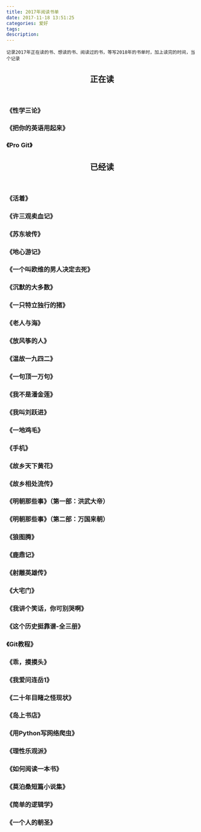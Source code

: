 ```yaml
---
title: 2017年阅读书单
date: 2017-11-18 13:51:25
categories: 爱好
tags:
description:
---
```

  
`记录2017年正在读的书、想读的书、阅读过的书，等写2018年的书单时，加上读完的时间，当个记录`

<article>
    <header style="text-align:center;"><h1>正在读</h1></header>
    <h3><attr title="[奥地利] 西格蒙德·弗洛伊德 著   徐胤 译">《性学三论》</attr></h3>
    <h3><attr title="伍君仪/刘晓光 著">《把你的英语用起来》</attr></h3>
    <h3><attr title="Scott Chacon 著">《Pro Git》</attr></h3>
</article>
<article>
    <header style="text-align:center;"><h1>已经读</h1></header>
    <h3><attr title="余华 著">《活着》</attr></h3>
    <h3><attr title="余华 著">《许三观卖血记》</attr></h3>
    <h3><attr title="林语堂 著">《苏东坡传》</attr></h3>
    <h3><attr title="[法国] 儒尔·凡尔纳 著   陈伟 译">《地心游记》</attr></h3>
    <h3><attr title="[瑞典] 巴克曼 著   宁蒙 译">《一个叫欧维的男人决定去死》</attr></h3>
    <h3><attr title="王小波 著">《沉默的大多数》</attr></h3>
    <h3><attr title="王小波 著">《一只特立独行的猪》</attr></h3>
    <h3><attr title="[美国] 欧内斯特·海明威 著   鲁羊 译">《老人与海》</attr></h3>
    <h3><attr title="[美国] 卡勒德·胡赛尼 著   李继宏 译">《放风筝的人》</attr></h3>
    <h3><attr title="刘震云 著">《温故一九四二》</attr></h3>
    <h3><attr title="刘震云 著">《一句顶一万句》</attr></h3>
    <h3><attr title="刘震云 著">《我不是潘金莲》</attr></h3>
    <h3><attr title="刘震云 著">《我叫刘跃进》</attr></h3>
    <h3><attr title="刘震云 著">《一地鸡毛》</attr></h3>
    <h3><attr title="刘震云 著">《手机》</attr></h3>
    <h3><attr title="刘震云 著">《故乡天下黄花》</attr></h3>
    <h3><attr title="刘震云 著">《故乡相处流传》</attr></h3>
    <h3><attr title="当年明月 著">《明朝那些事》（第一部：洪武大帝）</attr></h3>
    <h3><attr title="当年明月 著">《明朝那些事》（第二部：万国来朝）</attr></h3>
    <h3><attr title="姜戎 著">《狼图腾》</attr></h3>
    <h3><attr title="金庸 著">《鹿鼎记》</attr></h3>
    <h3><attr title="金庸 著">《射雕英雄传》</attr></h3>
    <h3><attr title="郭宝昌 著">《大宅门》</attr></h3>
    <h3><attr title="囧叔 著">《我讲个笑话，你可别哭啊》</attr></h3>
    <h3><attr title="袁腾飞 著">《这个历史挺靠谱-全三册》</attr></h3>
    <h3><attr title="廖雪峰 著">《Git教程》</attr></h3>
    <h3><attr title="大冰 著">《乖，摸摸头》</attr></h3>
    <h3><attr title="连岳 著">《我爱问连岳1》</attr></h3>
    <h3><attr title="[清] 吴趼人 著">《二十年目睹之怪现状》</attr></h3>
    <h3><attr title="[美国] 加·泽文 著   孙仲旭/李玉瑶 译">《岛上书店》</attr></h3>
    <h3><attr title="[澳大利亚] 理查德·劳森 著   李斌 译">《用Python写网络爬虫》</attr></h3>
    <h3><attr title="[英国] 马特·里德利 著   闾佳 译">《理性乐观派》</attr></h3>
    <h3><attr title="[美国] 莫提默·J.艾德勒/查尔斯·范多伦 著   郝明义/朱衣 译">《如何阅读一本书》</attr></h3>
    <h3><attr title="[法国] 居伊·德·莫泊桑 著   李玉民/柳鸣九 译">《莫泊桑短篇小说集》</attr></h3>
    <h3><attr title="[美国] 麦克伦尼 著   赵明燕 译">《简单的逻辑学》</attr></h3>
    <h3><attr title="[英国] 蕾秋·乔伊斯 著&nbsp;&nbsp;&nbsp;黄妙瑜 译">《一个人的朝圣》</attr></h3>
</article>
